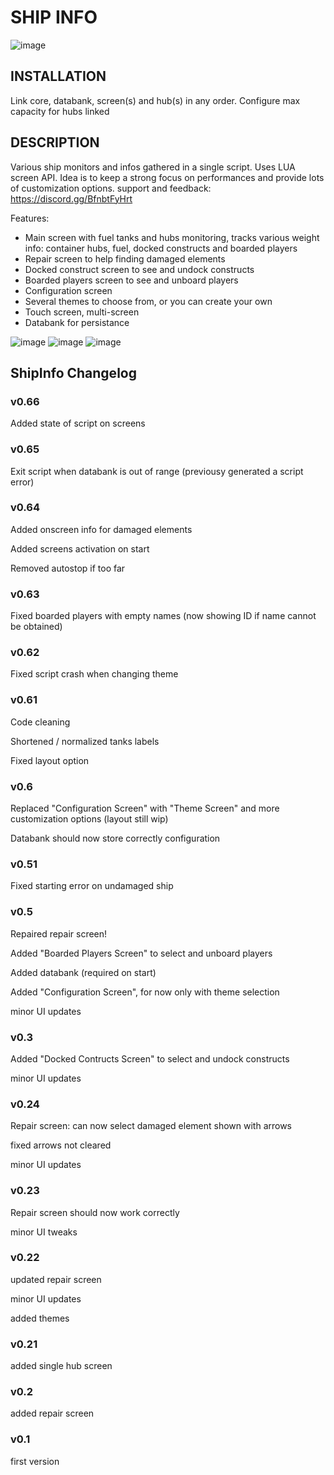 
# SHIP INFO
![image](https://user-images.githubusercontent.com/93654396/152546655-1ff442e4-1ae7-434b-bbdd-e1bbcb886ff9.png)

## INSTALLATION
Link core, databank, screen(s) and hub(s) in any order.
Configure max capacity for hubs linked

## DESCRIPTION
Various ship monitors and infos gathered in a single script. Uses LUA screen API.
Idea is to keep a strong focus on performances and provide lots of customization options.
support and feedback: https://discord.gg/BfnbtFyHrt

Features:
- Main screen with fuel tanks and hubs monitoring, tracks various weight info: container hubs, fuel, docked constructs and boarded players
- Repair screen to help finding damaged elements
- Docked construct screen to see and undock constructs
- Boarded players screen to see and unboard players
- Configuration screen
- Several themes to choose from, or you can create your own
- Touch screen, multi-screen
- Databank for persistance

![image](https://user-images.githubusercontent.com/93654396/148534290-fe6fad69-54af-4dc9-9dfb-1d578c011862.png)
![image](https://user-images.githubusercontent.com/93654396/148816214-c93df243-e73f-4ee8-b8f2-36b6d7978b81.png)
![image](https://user-images.githubusercontent.com/93654396/148828635-d335d96a-49cf-42af-b739-a87f0670adb7.png)

## ShipInfo Changelog

### v0.66
Added state of script on screens

### v0.65
Exit script when databank is out of range (previousy generated a script error)

### v0.64
Added onscreen info for damaged elements

Added screens activation on start

Removed autostop if too far

### v0.63
Fixed boarded players with empty names (now showing ID if name cannot be obtained)

### v0.62
Fixed script crash when changing theme

### v0.61
Code cleaning

Shortened / normalized tanks labels

Fixed layout option

### v0.6
Replaced "Configuration Screen" with "Theme Screen" and more customization options (layout still wip)

Databank should now store correctly configuration

### v0.51
Fixed starting error on undamaged ship

### v0.5
Repaired repair screen!

Added "Boarded Players Screen" to select and unboard players

Added databank (required on start)

Added "Configuration Screen", for now only with theme selection

minor UI updates

### v0.3
Added "Docked Contructs Screen" to select and undock constructs

minor UI updates

### v0.24
Repair screen: can now select damaged element shown with arrows

fixed arrows not cleared

minor UI updates

### v0.23
Repair screen should now work correctly

minor UI tweaks

### v0.22
updated repair screen

minor UI updates

added themes

### v0.21
added single hub screen

### v0.2
added repair screen

### v0.1
first version
